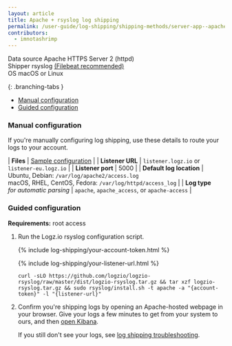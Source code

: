 ```yaml
---
layout: article
title: Apache + rsyslog log shipping
permalink: /user-guide/log-shipping/shipping-methods/server-app--apache-rsyslog.html
contributors:
  - imnotashrimp
---
```


<div class="shipping-summary">
<div>
  Data source <span>Apache HTTPS Server 2 (httpd)</span>
</div>
<div>
  Shipper <span>rsyslog <a href="server-app--apache-filebeat.html">(Filebeat recommended)</a></span>
</div>
<div>
  OS <span>macOS or Linux</span>
</div>
</div>

<div class="branching-container">

{: .branching-tabs }
* [Manual configuration](#manual)
* [Guided configuration](#guided)


<div id="manual">

### Manual configuration

If you're manually configuring log shipping, use these details to route your logs to your account.

| **Files** | [Sample configuration](https://raw.githubusercontent.com/logzio/logz-docs/master/shipping-config-samples/logz-rsyslog-config.conf) |
| **Listener URL** | `listener.logz.io` or `listener-eu.logz.io` |
| **Listener port** | 5000 |
| **Default log location** | Ubuntu, Debian: `/var/log/apache2/access.log` <br /> macOS, RHEL, CentOS, Fedora: `/var/log/httpd/access_log` |
| **Log type** <br /> _for automatic parsing_ | `apache`, `apache_access`, or `apache-access` |

</div>


<div id="guided">

### Guided configuration

**Requirements:** root access

1. Run the Logz.io rsyslog configuration script.

    {% include log-shipping/your-account-token.html %}

    {% include log-shipping/your-listener-url.html %}

    ```shell
    curl -sLO https://github.com/logzio/logzio-rsyslog/raw/master/dist/logzio-rsyslog.tar.gz && tar xzf logzio-rsyslog.tar.gz && sudo rsyslog/install.sh -t apache -a "{account-token}" -l "{listener-url}"
    ```

2. Confirm you're shipping logs by opening an Apache-hosted webpage in your browser. Give your logs a few minutes to get from your system to ours, and then [open Kibana](https://app.logz.io/#/dashboard/kibana).

    If you still don't see your logs, see [log shipping troubleshooting]({{site.baseurl}}/user-guide/log-shipping/log-shipping-troubleshooting.html).

</div>

</div>